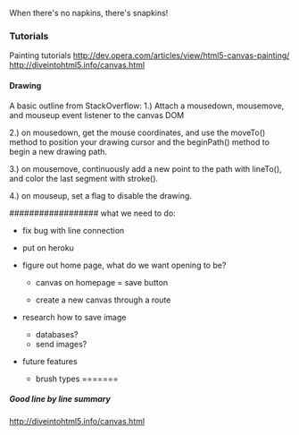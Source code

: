 When there's no napkins, there's snapkins!

### Tutorials
Painting tutorials
http://dev.opera.com/articles/view/html5-canvas-painting/
http://diveintohtml5.info/canvas.html


#### Drawing
A basic outline from StackOverflow:
1.) Attach a mousedown, mousemove, and mouseup event listener to the canvas DOM

2.) on mousedown, get the mouse coordinates, and use the moveTo() method to position your drawing cursor and the beginPath() method to begin a new drawing path.

3.) on mousemove, continuously add a new point to the path with lineTo(), and color the last segment with stroke().

4.) on mouseup, set a flag to disable the drawing.


##################
what we need to do:

- fix bug with line connection
- put on heroku

- figure out home page, what do we want opening to be?
    -  canvas on homepage
    = save button


    - create a new canvas through a route


- research how to save image
    - databases?
   - send images?


- future features
    - brush types
=======

##### Good line by line summary
http://diveintohtml5.info/canvas.html
